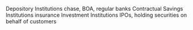 Depository Institutions
	chase, BOA, regular banks
Contractual Savings Institutions 
	insurance
Investment Institutions
	IPOs, holding securities on behalf of customers